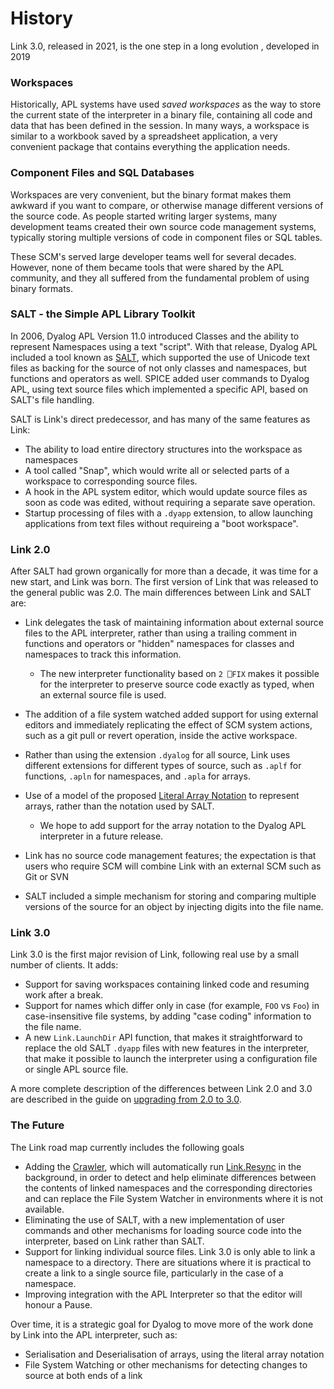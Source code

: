# History

Link 3.0, released in 2021, is the one step in a long evolution , developed in 2019

### Workspaces

Historically, APL systems have used *saved workspaces* as the way to store the current state of the interpreter in a binary file, containing all code and data that has been defined in the session. In many ways, a workspace is similar to a workbook saved by a spreadsheet application, a very convenient package that contains everything the application needs.

### Component Files and SQL Databases

Workspaces are very convenient, but the binary format makes them awkward if you want to compare, or otherwise manage different versions of the source code. As people started writing larger systems, many development teams created their own source code management systems, typically storing multiple versions of code in component files or SQL tables.

These SCM's served large developer teams well for several decades. However, none of them became tools that were shared by the APL community, and they all suffered from the fundamental problem of using binary formats.

### SALT - the Simple APL Library Toolkit

In 2006, Dyalog APL Version 11.0 introduced Classes and the ability to represent Namespaces using a text "script". With that release, Dyalog APL included a tool known as [SALT](https://docs.dyalog.com/18.1/SALT%20User%20Guide.pdf), which supported the use of Unicode text files as backing for the source of not only classes and namespaces, but functions and operators as well. SPICE added user commands to Dyalog APL, using text source files which implemented a specific API, based on SALT's file handling.

SALT is Link's direct predecessor, and has many of the same features as Link:

* The ability to load entire directory structures into the workspace as namespaces
* A tool called "Snap", which would write all or selected parts of a workspace to corresponding source files.
* A hook in the APL system editor, which would update source files as soon as code was edited, without requiring a separate save operation.
* Startup processing of files with a `.dyapp` extension, to allow launching applications from text files without requireing a "boot workspace".

### Link 2.0

After SALT had grown organically for more than a decade, it was time for a new start, and Link was born. The first version of Link that was released to the general public was 2.0. The main differences between Link and SALT are:

* Link delegates the task of maintaining information about external source files to the APL interpreter, rather than using a trailing comment in functions and operators or "hidden" namespaces for classes and namespaces to track this information.
  * The new interpreter functionality based on `2 ⎕FIX` makes it possible for the interpreter to preserve source code exactly as typed, when an external source file is used.
* The addition of  a file system watched added support for using external editors and immediately replicating the effect of SCM system actions, such as a git pull or revert operation, inside the active workspace.
* Rather than using the extension `.dyalog` for all source, Link uses different extensions for different types of source, such as `.aplf` for functions, `.apln` for namespaces, and `.apla` for arrays.
* Use of a model of the proposed [Literal Array Notation]() to represent arrays, rather than the notation used by SALT.
  * We hope to add support for the array notation to the Dyalog APL interpreter in a future release.

*  Link has no source code management features; the expectation is that users who require SCM will combine Link with an external SCM such as Git or SVN
  * SALT included a simple mechanism for storing and comparing multiple versions of the source for an object by injecting digits into the file name.

### Link 3.0

Link 3.0 is the first major revision of Link, following real use by a small number of clients. It adds:

* Support for saving workspaces containing linked code and resuming work after a break.  
* Support for names which differ only in case (for example, `FOO` vs `Foo`) in case-insensitive file systems, by adding "case coding" information to the file name.
* A new `Link.LaunchDir` API function, that makes it straightforward to replace the old SALT `.dyapp` files with new features in the interpreter, that make it possible to launch the interpreter using a configuration file or single APL source file.

A more complete description of the differences between Link 2.0 and 3.0 are described in the guide on [upgrading from 2.0 to 3.0](/Upgradeto30.md).

### The Future

The Link road map currently includes the following goals

* Adding the [Crawler](/Crawler.md), which will automatically run [Link.Resync](/API/Link.Resync.md) in the background, in order to detect and help eliminate differences between the contents of linked namespaces and the corresponding directories and can replace the File System Watcher in environments where it is not available.
* Eliminating the use of SALT, with a new implementation of user commands and other mechanisms for loading source code into the interpreter, based on Link rather than SALT.
* Support for linking individual source files. Link 3.0 is only able to link a namespace to a directory. There are situations where it is practical to create a link to a single source file, particularly in the case of a namespace.
* Improving integration with the APL Interpreter so that the editor will honour a Pause.

Over time, it is a strategic goal for Dyalog to move more of the work done by Link into the APL interpreter, such as:

* Serialisation and Deserialisation of arrays, using the literal array notation
* File System Watching or other mechanisms for detecting changes to source at both ends of a link

